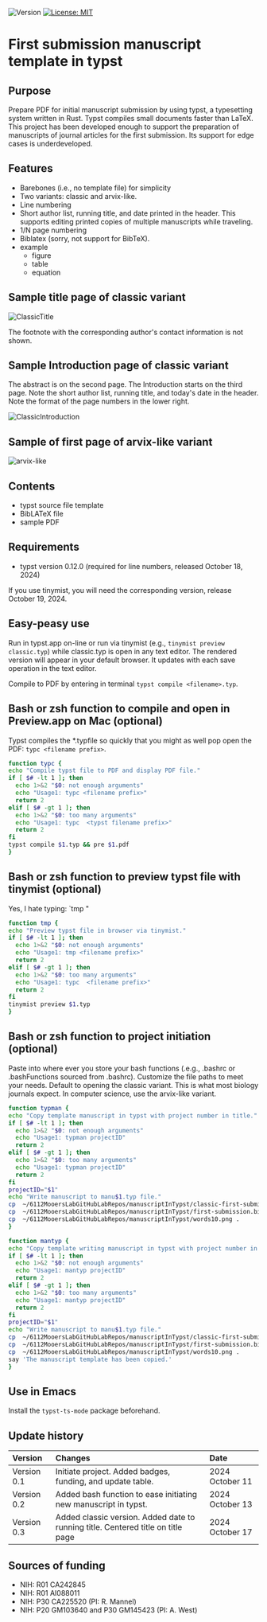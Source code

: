 ![Version](https://img.shields.io/static/v1?label=manuscriptInTypst&message=0.5&color=brightcolor)
[![License: MIT](https://img.shields.io/badge/License-MIT-blue.svg)](https://opensource.org/licenses/MIT)

# First submission manuscript template in typst

## Purpose

Prepare PDF for initial manuscript submission by using typst, a typesetting system written in Rust. Typst compiles small documents faster than LaTeX. This project has been developed enough to support the preparation of manuscripts of journal articles for the first submission. Its support for edge cases is underdeveloped.

## Features
- Barebones (i.e., no template file) for simplicity
- Two variants: classic and arvix-like.
- Line numbering
- Short author list, running title, and date printed in the header. This supports editing printed copies of multiple manuscripts while traveling.
- 1/N page numbering
- Biblatex (sorry, not support for BibTeX).
- example
  + figure
  + table
  + equation 

## Sample title page of classic variant

![ClassicTitle](https://github.com/user-attachments/assets/5f5e2da9-a764-4a19-8c9f-0dea23cc9298)

The footnote with the corresponding author's contact information is not shown.


## Sample Introduction page of classic variant

The abstract is on the second page.
The Introduction starts on the third page.
Note the short author list, running title, and today's date in the header.
Note the format of the page numbers in the lower right.

![ClassicIntroduction](https://github.com/user-attachments/assets/1f7bd37f-e2a4-4407-ac05-beaa75386b9e)




## Sample of first page of arvix-like variant


![arvix-like](https://github.com/user-attachments/assets/523f2054-25ec-4f05-8e47-58637fa97b07)


## Contents
- typst source file template
- BibLATeX file
- sample PDF


## Requirements

- typst version 0.12.0 (required for line numbers, released October 18, 2024) 

If you use tinymist, you will need the corresponding version, release October 19, 2024.

## Easy-peasy use

Run in typst.app on-line or run via tinymist (e.g., `tinymist preview classic.typ`) while classic.typ is open in any text editor.
The rendered version will appear in your default browser.
It updates with each save operation in the text editor.

Compile to PDF by entering in terminal `typst compile <filename>.typ`.

## Bash or zsh function to compile and open in Preview.app on Mac (optional)

Typst compiles the *.typfile so quickly that you might as well pop open the PDF: `typc <filename prefix>`.

```bash
function typc {
echo "Compile typst file to PDF and display PDF file."
if [ $# -lt 1 ]; then
  echo 1>&2 "$0: not enough arguments"
  echo "Usage1: typc <filename prefix>"
  return 2
elif [ $# -gt 1 ]; then
  echo 1>&2 "$0: too many arguments"
  echo "Usage1: typc  <typst filename prefix>"
  return 2
fi
typst compile $1.typ && pre $1.pdf
}
```

## Bash or zsh function to preview typst file with tinymist (optional)

Yes, I hate typing: `tmp <typst filename prefix>"

```bash
function tmp {
echo "Preview typst file in browser via tinymist."
if [ $# -lt 1 ]; then
  echo 1>&2 "$0: not enough arguments"
  echo "Usage1: tmp <filename prefix>"
  return 2
elif [ $# -gt 1 ]; then
  echo 1>&2 "$0: too many arguments"
  echo "Usage1: typc  <filename prefix>"
  return 2
fi
tinymist preview $1.typ
}
```

## Bash or zsh function to project initiation (optional)

Paste into where ever you store your bash functions (.e.g., .bashrc or .bashFunctions sourced from .bashrc).
Customize the file paths to meet your needs.
Default to opening the classic variant. 
This is what most biology journals expect.
In computer science, use the arvix-like variant.

```bash
function typman {
echo "Copy template manuscript in typst with project number in title."
if [ $# -lt 1 ]; then
  echo 1>&2 "$0: not enough arguments"
  echo "Usage1: typman projectID"
  return 2
elif [ $# -gt 1 ]; then
  echo 1>&2 "$0: too many arguments"
  echo "Usage1: typman projectID"
  return 2
fi
projectID="$1"
echo "Write manuscript to manu$1.typ file."
cp  ~/6112MooersLabGitHubLabRepos/manuscriptInTypst/classic-first-submission-manuscript.typ manu$1.typ
cp  ~/6112MooersLabGitHubLabRepos/manuscriptInTypst/first-submission.bib .
cp  ~/6112MooersLabGitHubLabRepos/manuscriptInTypst/words10.png .
}

function mantyp {
echo "Copy template writing manuscript in typst with project number in title."
if [ $# -lt 1 ]; then
  echo 1>&2 "$0: not enough arguments"
  echo "Usage1: mantyp projectID"
  return 2
elif [ $# -gt 1 ]; then
  echo 1>&2 "$0: too many arguments"
  echo "Usage1: mantyp projectID"
  return 2
fi
projectID="$1"
echo "Write manuscript to manu$1.typ file."
cp  ~/6112MooersLabGitHubLabRepos/manuscriptInTypst/classic-first-submission-manuscript.typ manu$1.typ
cp  ~/6112MooersLabGitHubLabRepos/manuscriptInTypst/first-submission.bib .
cp  ~/6112MooersLabGitHubLabRepos/manuscriptInTypst/words10.png .
say 'The manuscript template has been copied.'
}
```

## Use in Emacs

Install the `typst-ts-mode` package beforehand.


## Update history

|Version       |Changes                                                                                                                  |Date                         |
|:-------------|:------------------------------------------------------------------------------------------------------------|:--------------------------|
| Version 0.1  | Initiate project. Added badges, funding, and update table.                                  | 2024 October 11     |
| Version 0.2  | Added bash function to ease initiating new manuscript in typst.                          | 2024 October 13     |
| Version 0.3  | Added classic version.  Added date to running title. Centered title on title page  | 2024 October 17     |

## Sources of funding

- NIH: R01 CA242845
- NIH: R01 AI088011
- NIH: P30 CA225520 (PI: R. Mannel)
- NIH: P20 GM103640 and P30 GM145423 (PI: A. West)

